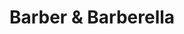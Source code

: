 ---
title: "Barber & Barberella"
url: /nuernberg/barber-und-barberella-eibacher-hauptstrasse/
shop: Friseur
---